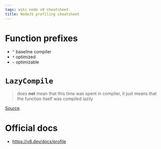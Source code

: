 ```yaml
---
tags: wiki node v8 cheatsheet
title: NodeJS profiling cheatsheet
---
```


# Function prefixes

-   `^` baseline compiler
-   `*` optimized
-   `~` optimizable

# `LazyCompile`

> does **not** mean that this time was spent in compiler, it just means that the function itself was compiled lazily

[Source](https://stackoverflow.com/a/26834673).

# Official docs

-   https://v8.dev/docs/profile
